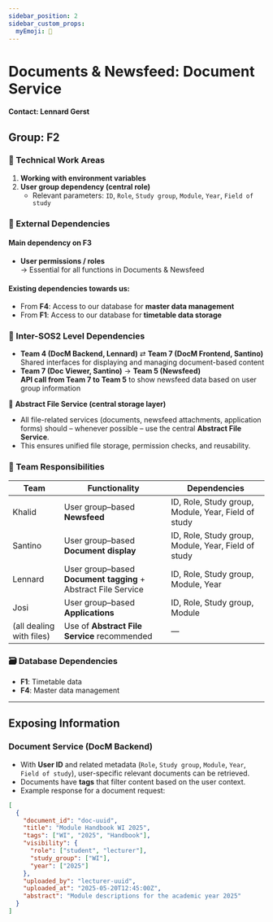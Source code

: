 ```yaml
---
sidebar_position: 2
sidebar_custom_props:
  myEmoji: 🏫
---
```


# Documents & Newsfeed: Document Service

#### Contact: Lennard Gerst

## Group: F2

### 🔧 Technical Work Areas
1. **Working with environment variables**
2. **User group dependency (central role)**  
   - Relevant parameters: `ID`, `Role`, `Study group`, `Module`, `Year`, `Field of study`

### 🔗 External Dependencies

#### Main dependency on F3
- **User permissions / roles**  
  → Essential for all functions in Documents & Newsfeed

#### Existing dependencies **towards us**:
- From **F4**: Access to our database for **master data management**  
- From **F1**: Access to our database for **timetable data storage**

### 🔄 Inter-SOS2 Level Dependencies
- **Team 4 (DocM Backend, Lennard)** ⇄ **Team 7 (DocM Frontend, Santino)**  
  Shared interfaces for displaying and managing document-based content  
- **Team 7 (Doc Viewer, Santino)** → **Team 5 (Newsfeed)**  
  **API call from Team 7 to Team 5** to show newsfeed data based on user group information  

💬 **Abstract File Service (central storage layer)**  
- All file-related services (documents, newsfeed attachments, application forms) should – whenever possible – use the central **Abstract File Service**.  
- This ensures unified file storage, permission checks, and reusability.

### 📌 Team Responsibilities

| Team | Functionality | Dependencies |
|------|---------------|--------------|
| Khalid | User group–based **Newsfeed** | ID, Role, Study group, Module, Year, Field of study |
| Santino | User group–based **Document display** | ID, Role, Study group, Module, Year, Field of study |
| Lennard | User group–based **Document tagging** + Abstract File Service | ID, Role, Study group, Module, Year |
| Josi | User group–based **Applications** | ID, Role, Study group, Module |
| (all dealing with files) | Use of **Abstract File Service** recommended | — |

### 🗃️ Database Dependencies
- **F1**: Timetable data  
- **F4**: Master data management  

---

## Exposing Information

### Document Service (DocM Backend)

- With **User ID** and related metadata (`Role`, `Study group`, `Module`, `Year`, `Field of study`), user-specific relevant documents can be retrieved.  
- Documents have **tags** that filter content based on the user context.  
- Example response for a document request:

```json
[
  {
    "document_id": "doc-uuid",
    "title": "Module Handbook WI 2025",
    "tags": ["WI", "2025", "Handbook"],
    "visibility": {
      "role": ["student", "lecturer"],
      "study_group": ["WI"],
      "year": ["2025"]
    },
    "uploaded_by": "lecturer-uuid",
    "uploaded_at": "2025-05-20T12:45:00Z",
    "abstract": "Module descriptions for the academic year 2025"
  }
]

